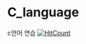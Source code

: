 # C_language
c언어 연습
[![HitCount](http://hits.dwyl.com/louis-25/C_language.svg)](http://hits.dwyl.com/louis-25/C_language)

